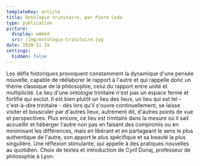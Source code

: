 ```yaml
---
templateKey: article
title: Ontologie trinitaire, par Piero Coda
type: publication
picture:
  display: embed
  src: /img/ontologie-trinitaire.jpg
date: 2020-11-19
settings:
  hidden: false
---
```

Les défis historiques provoquent constamment la dynamique d'une pensée nouvelle, capable de réélaborer le rapport à l'autre et qui rappelle donc un thème classique de la philosophie, celui du rapport entre unité et multiplicité. Le lieu d'une ontologie trinitaire n'est pas un espace fermé et fortifié qui exclut. Il est bien plutôt un lieu des lieux, un lieu qui est tel - c'est-à-dire trinitaire - dès lors qu'il s'ouvre continuellement, se laisse visiter et bousculer par d'autres lieux, autrement dit, d'autres points de vue et perspectives. Plus encore, ce lieu est trinitaire dans la mesure où il sait accueillir et héberger l'autre non pas en faisant des compromis ou en minimisant les différences, mais en libérant et en partageant le sens le plus authentique de l'autre, son apport le plus spécifique et sa beauté la plus singulière. Une réflexion stimulante, qui appelle à des pratiques nouvelles au quotidien. Choix de textes et introduction de Cyril Dunaj, professeur de philosophie à Lyon.